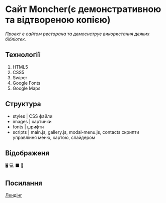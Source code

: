 # Сайт Moncher(є демонстративною та відтвореною копією)

_Проект є сайтом ресторана та демоснструє використання деяких бібліотек._


## Технології

  1. HTML5
  2. CSS5
  3. Swiper
  4. Google Fonts
  5. Google Maps


## Структура

  - styles  | CSS файли
  - images  | картинки
  - fonts   | шрифти
  - scripts | main.js, gallery.js, modal-menu.js, contacts скрипти управління меню, картою, слайдером


## Відображеня 

  🖥️ 💻 ⬛ 📱


## Посилання

  [Лендінг](https://drkr24.github.io/Moncher/)
